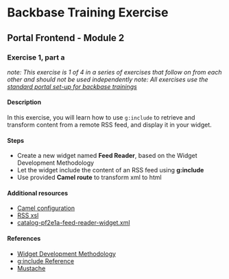 # Backbase Training Exercise

## Portal Frontend - Module 2

### Exercise 1, part a

_note: This exercise is 1 of 4 in a series of exercises that follow on from each other and should not be used independently_
_note: All exercises use the [standard portal set-up for backbase trainings](https://my.backbase.com/resources/how-to-guides/getting-your-first-launchpad-based-portal-set-up/)_

#### Description

In this exercise, you will learn how to use `g:include` to retrieve and transform content from a remote RSS feed, and display it in your widget.

#### Steps

 - Create a new widget named **Feed Reader**, based on the Widget Development Methodology
 - Let the widget include the content of an RSS feed using **g:include**
 - Use provided **Camel route** to transform xml to html

#### Additional resources

 - [Camel configuration](../../../../../../../../feed-service-module/src/main/resources/META-INF/spring/backbase-integration-service.xml#L24-L35)
 - [RSS xsl](../../../../../../../../feed-service-module/src/main/resources/xslt/rss/rss2xhtml.xsl)
 - [catalog-pf2e1a-feed-reader-widget.xml](catalog-pf2e1a-feed-reader-widget.xml)

#### References

 - [Widget Development Methodology](https://github.com/Backbase/methodology-widget-development)
 - [g:include Reference](https://my.backbase.com/resources/documentation/portal/5.5.1.0/refc_gnam_include.html)
 - [Mustache](https://mustache.github.io/mustache.5.html)
